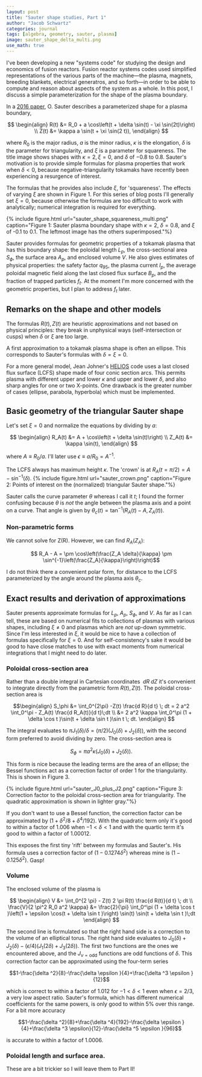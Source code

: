 ```yaml
---
layout: post
title: "Sauter shape studies, Part 1"
author: "Jacob Schwartz"
categories: journal
tags: [algebra, geometry, sauter, plasma]
image: sauter_shape_delta_multi.png
use_math: true
---
```

I've been developing a new "systems code" for studying the design and economics of fusion reactors.
Fusion reactor systems codes used simplified representations of the various parts of the machine—the plasma, magnets, breeding blankets, electrical generatros, and so forth—in order to be able to compute and reason about aspects of the system as a whole.
In this post, I discuss a simple parameterization for the shape of the plasma boundary.

In a [2016 paper](dx.doi.org/10.1016/j.fusengdes.2016.04.033), O. Sauter describes a parameterized shape for a plasma boundary, 

$$
\begin{align}
R(t) &= R_0 + a \cos\left(t + \delta \sin(t) - \xi \sin(2t)\right) \\
Z(t) &= \kappa a \sin(t + \xi \sin(2 t)),
\end{align}
$$

where $R_0$ is the major radius, $a$ is the minor radius, $\kappa$ is the elongation, $\delta$ is the parameter for triangularity, and $\xi$ is a parameter for squareness.
The title image shows shapes with $\kappa=2, \xi=0$, and $\delta$ of $-0.8$ to $0.8$.
Sauter's motivation is to provide simple formulas for plasma properties that work when $\delta \lt 0$, because negative-triangularity tokamaks have recently been experiencing a resurgence of interest.

The formulas that he provides also include $\xi$, for 'squareness'. The effects of varying $\xi$ are shown in Figure 1. For this series of blog posts I'll generally set $\xi=0$, because otherwise the formulas are too difficult to work with analytically; numerical integration is required for everything.

{% include figure.html url="sauter_shape_squareness_multi.png" 
caption="Figure 1: Sauter plasma boundary shape with $\kappa=2$, $\delta=0.8$, and $\xi$ of -0.1 to 0.1. The leftmost image has the others superimposed."%}

Sauter provides formulas for geometric properties of a tokamak plasma that has this boundary shape: the poloidal length $L_p,$ the cross-sectional area $S_\phi,$ the surface area $A_p,$ and enclosed volume $V$. He also gives estimates of physical properties: the safety factor $q_{95},$ the plasma current $I_p,$ the average poloidal magnetic field along the last closed flux surface $B_p,$ and the fraction of trapped particles $f_t$. At the moment I'm more concerned with the geometric properties, but I plan to address $f_t$ later.

## Remarks on the shape and other models
The formulas $R(t), Z(t)$ are heuristic approximations and not based on physical principles: they break in unphysical ways (self-intersection or cusps) when $\delta$ or $\xi$ are too large.

A first approximation to a tokamak plasma shape is often an ellipse. This corresponds to Sauter's formulas with $\delta= \xi=0$.

For a more general model, Jean Johner's [HELIOS](https://www.tandfonline.com/doi/abs/10.13182/FST11-A11650) code uses a last closed flux surface (LCFS) shape made of four conic section arcs. This permits plasma with different upper and lower $\kappa$ and upper and lower $\delta$, and also sharp angles for one or two X-points. One drawback is the greater number of cases (ellipse, parabola, hyperbola) which must be implemented.

## Basic geometry of the triangular Sauter shape
Let's set $\xi=0$ and normalize the equations by dividing by $a$:

$$
\begin{align}
R_A(t) &= A + \cos\left(t + \delta \sin(t)\right) \\
Z_A(t) &= \kappa \sin(t),
\end{align}
$$

where $A \equiv R_0 / a$. I'll later use $\epsilon \equiv a / R_0 = A^{-1}$.

The LCFS always has maximum height $\kappa$. The 'crown' is at $R_A(t = \pi/2) = A - \sin^{-1}(\delta)$.
{% include figure.html url="sauter_crown.png" 
caption="Figure 2: Points of interest on the (normalized) triangular Sauter shape."%} 

Sauter calls the curve parameter $\theta$ whereas I call it $t$; I found the former confusing because $\theta$ is _not_ the angle between the plasma axis and a point on a curve. That angle is given by $\theta_c(t) = \tan^{-1}(R_A(t) - A, Z_A(t))$.

### Non-parametric forms

We cannot solve for Z(R). However, we can find $R_A(Z_A)$:

$$ R_A - A = \pm \cos\left(\frac{Z_A \delta}{\kappa} \pm \sin^{-1}\left(\frac{Z_A}{\kappa}\right)\right)$$

I do not think there a convenient polar form, for distance to the LCFS parameterized by the angle around the plasma axis $\theta_c$.

## Exact results and derivation of approximations

Sauter presents approximate formulas for $L_p,$ $A_p,$ $S_\phi,$ and $V$. As far as I can tell, these are based on numerical fits to collections of plasmas with various shapes, including $\xi \ne 0$ and plasmas which are _not_ up-down symmetric. Since I'm less interested in $\xi$, it would be nice to have a collection of formulas specifically for $\xi = 0$. And for self-consistency's sake it would be good to have close matches to use with exact moments from numerical integrations that I might need to do later.

### Poloidal cross-section area
Rather than a double integral in Cartesian coordinates $\;dR \; dZ$ it's convenient to integrate directly from the parametric form $R(t), Z(t)$. The poloidal cross-section area is

$$\begin{align}
S_\phi &= \int_0^{2\pi} -Z(t) \frac{d R}{d t} \; dt = 2 a^2 \int_0^\pi - Z_A(t) \frac{d R_A(t)}{d t}\;dt \\ 
 &= 2 a^2 \kappa \int_0^\pi (1 + \delta \cos t )\sin(t + \delta \sin t )\sin t \; dt.
 \end{align}
$$

The integral evaluates to $\pi J_1(\delta) / \delta = (\pi/2)\left(J_0(\delta) + J_2(\delta)\right)$, with the second form preferred to avoid dividing by zero. The cross-section area is 

$$ S_\phi = \pi a^2 \kappa (J_0(\delta) + J_2(\delta)).$$

This form is nice because the leading terms are the area of an ellipse; the Bessel functions act as a correction factor of order 1 for the triangularity. This is shown in Figure 3.

{% include figure.html url="sauter_J0_plus_J2.png" 
caption="Figure 3: Correction factor to the poloidal cross-section area for triangularity. The quadratic approximation is shown in lighter gray."%} 

If you don't want to use a Bessel function, the correction factor can be approximated by $\left(1 + \delta^2/8 + \delta^4/192\right)$. With the quadratic term only it's good to within a factor of 1.006 when $-1 \lt \delta \lt 1$ and with the quartic term it's good to within a factor of 1.00012.

This exposes the first tiny 'rift' between my formulas and Sauter's. His formula uses a correction factor of $(1 - 0.1274 \delta^2)$ whereas mine is $(1 - 0.125 \delta^2)$. Gasp!

### Volume

The enclosed volume of the plasma is 

$$ 
\begin{align}
V &= \int_0^{2 \pi} - Z(t) 2 \pi R(t) \frac{d R(t)}{d t} \; dt \\
\frac{V}{2 \pi^2 R_0 a^2 \kappa} &= \frac{2}{\pi} \int_0^\pi (1 + \delta \cos t )\left(1 + \epsilon \cos(t + \delta \sin t )\right) \sin(t) \sin(t + \delta \sin t )\;dt
\end{align}
$$

The second line is formulated so that the right hand side is a correction to the volume of an elliptical torus.
The right hand side evaluates to $J_0(\delta) + J_2(\delta) - (\epsilon/4) (J_1(2 \delta) + J_3(2 \delta))$.
The first two functions are the ones we encountered above, and the $J_{\nu=\mathrm{odd}}$ functions are odd functions of $\delta$.
This correction factor can be approximated using the four-term series 

$$1-\frac{\delta ^2}{8}-\frac{\delta  \epsilon }{4}+\frac{\delta ^3 \epsilon }{12}$$

which is correct to within a factor of 1.012 for $-1 \lt \delta \lt 1$ even when $\epsilon = 2/3$, a very low aspect ratio. Sauter's formula, which has different numerical coefficients for the same powers, is only good to within 5% over this range. For a bit more accuracy 

$$1-\frac{\delta ^2}{8}+\frac{\delta ^4}{192}-\frac{\delta  \epsilon }{4}+\frac{\delta ^3 \epsilon}{12}-\frac{\delta ^5 \epsilon }{96}$$

is accurate to within a factor of 1.0006.

### Poloidal length and surface area.

These are a bit trickier so I will leave them to Part II!


